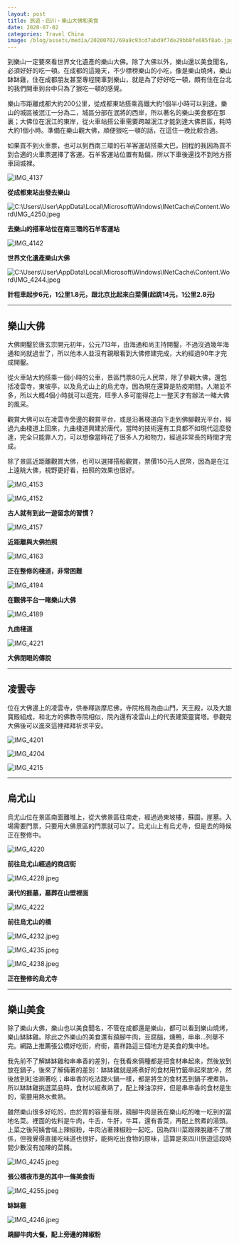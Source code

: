 ```yaml
---
layout: post 
title: 旅遊‧四川‧樂山大佛和美食
date: 2020-07-02   
categories: Travel China 
image: /blog/assets/media/20200702/69a9c93cd7abd9f7de29bb8fe085f8ab.jpg
---
```


到樂山一定要來看世界文化遺產的樂山大佛。除了大佛以外，樂山還以美食聞名，必須好好的吃一頓。在成都的這幾天，不少標榜樂山的小吃，像是樂山燒烤，樂山缽缽雞，住在成都朋友甚至專程開車到樂山，就是為了好好吃一頓，頗有住在台北的我們開車到台中只為了狠吃一頓的感覺。

樂山市距離成都大約200公里，從成都東站搭乘高鐵大約1個半小時可以到達。樂山的城區被泯江一分為二，城區分部在泯將的西岸，所以著名的樂山美食都在那裏；大佛位在泯江的東岸，從火車站搭公車需要跨越泯江才能到達大佛景區，耗時大約1個小時。準備在樂山觀大佛，順便狠吃一頓的話，在這住一晚比較合適。

如果買不到火車票，也可以到西南三環的石羊客運站搭乘大巴，回程的我因為買不到合適的火車票選擇了客運。石羊客運站位置有點偏，所以下車後還找不到地方搭車回城裡。

![IMG_4137](/blog/assets/media/20200702/b8d8fea2f9103f16529b316fe174546a.jpg)

**從成都東站出發去樂山**

![C:\\Users\\User\\AppData\\Local\\Microsoft\\Windows\\INetCache\\Content.Word\\IMG_4250.jpeg](/blog/assets/media/20200702/9f39a3b0044264fc430aa79677409414.jpg)

**去樂山的搭車站位在南三環的石羊客運站**

![IMG_4142](/blog/assets/media/20200702/b70060b42c9bda4c2d0948065f21a357.jpg)

**世界文化遺產樂山大佛**

![C:\\Users\\User\\AppData\\Local\\Microsoft\\Windows\\INetCache\\Content.Word\\IMG_4244.jpeg](/blog/assets/media/20200702/9192dfcaad5c8f7bb00087a6fbc29400.jpg)

**計程車起步6元，1公里1.8元，跟北京比起來白菜價(起跳14元，1公里2.8元)**

***
## 樂山大佛


大佛開鑿於唐玄宗開元初年，公元713年，由海通和尚主持開鑿，不過沒過幾年海通和尚就過世了，所以他本人並沒有親眼看到大佛修建完成，大約經過90年才完成開鑿。

從火車站大約搭乘一個小時的公車，景區門票80元人民幣，除了參觀大佛，還包括凌雲寺，東坡亭，以及烏尤山上的烏尤寺。因為現在還算是防疫期間，人潮並不多，所以大概4個小時就可以逛完，旺季人多可能得花上一整天才有辦法一睹大佛的風采。

觀賞大佛可以在凌雲寺旁邊的觀賞平台，或是沿著棧道向下走到佛腳觀光平台，經過九曲棧道上回來，九曲棧道興建於唐代，當時的技術還有工具都不如現代這麼發達，完全只能靠人力，可以想像當時花了很多人力和物力，經過非常長的時間才完成。

除了景區近距離觀賞大佛，也可以選擇搭船觀賞，票價150元人民幣，因為是在江上遠眺大佛，視野更好看，拍照的效果也很好。

![IMG_4153](/blog/assets/media/20200702/375acfd4a324b07307487a5ceeb09108.jpg)

![IMG_4152](/blog/assets/media/20200702/ccb68873e1a3d32ccfd9693d2b963598.jpg)

**古人就有到此一遊留念的習慣？**

![IMG_4157](/blog/assets/media/20200702/69a9c93cd7abd9f7de29bb8fe085f8ab.jpg)

**近距離與大佛拍照**

![IMG_4163](/blog/assets/media/20200702/c7e4ac760edf4abc6ecb1cb006307fa3.jpg)

**正在整修的棧道，非常困難**

![IMG_4194](/blog/assets/media/20200702/44a77c29cf3b0a41ff73b0e6dd32c8c1.jpg)

**在觀佛平台一睹樂山大佛**

![IMG_4189](/blog/assets/media/20200702/cb3f31f888e706e2152a4c870d8dab9a.jpg)

**九曲棧道**

![IMG_4221](/blog/assets/media/20200702/8f51f2862a9b8f4457e764ba190bd66e.jpg)

**大佛閉眼的傳說**

***
## 凌雲寺


位在大佛邊上的凌雲寺，供奉釋迦摩尼佛，寺院格局為由山門，天王殿，以及大雄寶殿組成，和北方的佛教寺院相似，院內還有凌雲山上的代表建築靈寶塔。參觀完大佛後可以進來這裡拜拜祈求平安。

![IMG_4201](/blog/assets/media/20200702/54d4c8120495aa70f509a3ca8cda1038.jpg)

![IMG_4204](/blog/assets/media/20200702/1220c50014b6ab2f6d426c97958114ef.jpg)

![IMG_4215](/blog/assets/media/20200702/a93a72214fcf26f8ce6da452ef2763bf.jpg)

***
## 烏尤山


烏尤山位在景區南面離堆上，從大佛景區往南走，經過過東坡樓，蘇園，崖墓。入場需要門票，只要用大佛景區的門票就可以了。烏尤山上有烏尤寺，但是去的時候正在整修中。

![IMG_4220](/blog/assets/media/20200702/fd408a21411ac0ee212cea18bd42734f.jpg)

**前往烏尤山經過的商店街**

![IMG_4228.jpeg](/blog/assets/media/20200702/b652996ac565c2b98f3bfdd4f7814bc3.jpg)

**漢代的捱墓，墓葬在山壁裡面**

![IMG_4222](/blog/assets/media/20200702/3c0c5c6ec2898ac7b83d47656a63fa6c.jpg)

**前往烏尤山的橋**

![IMG_4232.jpeg](/blog/assets/media/20200702/b1a7035f95ec40affb4d157fc4f95e6e.jpg)

![IMG_4235.jpeg](/blog/assets/media/20200702/d2d18bf53bb2e0550a6944fe57199974.jpg)

![IMG_4238.jpeg](/blog/assets/media/20200702/301b1ab58505a3be70a7998bb2e3df75.jpg)

**正在整修的烏尤寺**

***
## 樂山美食


除了樂山大佛，樂山也以美食聞名，不管在成都還是樂山，都可以看到樂山燒烤，樂山缽缽雞。除此之外樂山的美食還有蹺腳牛肉，豆腐腦，燻鴨，串串…列舉不完。網路上推薦張公橋好吃街，府街，嘉祥路這三個地方是美食的集中地。

我先前不了解缽缽雞和串串香的差別，在我看來倆種都是把食材串起來，然後放到放在鍋子，後來了解倆著的差別：缽缽雞就是將煮好的食材用竹籤串起來放冷，然後放到紅油涮著吃；串串香的吃法跟火鍋一樣，都是將生的食材丟到鍋子裡煮熟，所以缽缽雞挑選菜品時，食材以經煮熟了，配上辣油涼拌，但是串串香的食材是生的，需要用熱水煮熟。

雖然樂山很多好吃的，由於胃的容量有限，蹺腳牛肉是我在樂山吃的唯一吃到的當地名菜。裡面的佐料是牛肉，牛舌，牛肝，牛耳，還有香菜，再配上熬煮的湯頭。上菜之後阿姨會端上辣椒粉，牛肉沾著辣椒粉一起吃，因為四川菜跟辣脫離不了關係，但我覺得直接吃味道也很好，能夠吃出食物的原味，這算是來四川旅遊這段時間少數沒有加辣的菜餚。

![IMG_4245.jpeg](/blog/assets/media/20200702/1ccf1fef3be1d76149b4caf9cef09fe1.jpg)

**張公橋夜市是的其中一條美食街**

![IMG_4255.jpeg](/blog/assets/media/20200702/67b1d0abcb192158189da8c0e16678c3.jpg)

**缽缽雞**

![IMG_4246.jpeg](/blog/assets/media/20200702/45f90bdd38cd69d9363c614d79b186e9.jpg)

**蹺腳牛肉大餐，配上旁邊的辣椒粉**
